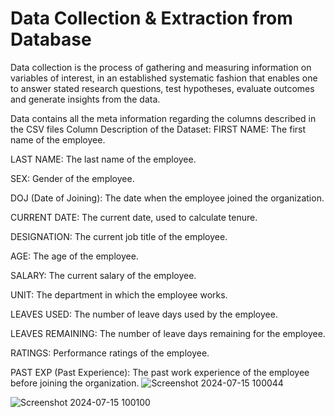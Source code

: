 # Data Collection & Extraction from Database

Data collection is the process of gathering and measuring information on variables of interest, in an established systematic fashion that enables one to answer stated research questions, test hypotheses, evaluate outcomes and generate insights from the data.

Data contains all the meta information regarding the columns described in the CSV files
Column Description of the Dataset:
FIRST NAME: The first name of the employee.

LAST NAME: The last name of the employee.

SEX: Gender of the employee.

DOJ (Date of Joining): The date when the employee joined the organization.

CURRENT DATE: The current date, used to calculate tenure.

DESIGNATION: The current job title of the employee.

AGE: The age of the employee.

SALARY: The current salary of the employee.

UNIT: The department in which the employee works.

LEAVES USED: The number of leave days used by the employee.

LEAVES REMAINING: The number of leave days remaining for the employee.

RATINGS: Performance ratings of the employee.

PAST EXP (Past Experience): The past work experience of the employee before joining the organization.
![Screenshot 2024-07-15 100044](https://github.com/user-attachments/assets/fb9c10ab-6b22-4d63-aff1-a70e3469f5e7)

![Screenshot 2024-07-15 100100](https://github.com/user-attachments/assets/3a3c4cc8-8d2b-4ccb-ba42-1472cae4109b)


